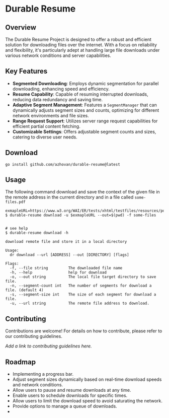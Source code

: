 # Durable Resume

## Overview

The Durable Resume Project is designed to offer a robust and efficient solution for downloading files over the internet. 
With a focus on reliability and flexibility, it's particularly adept at handling large file downloads under various network conditions and server capabilities.

## Key Features

- **Segmented Downloading**: Employs dynamic segmentation for parallel downloading, enhancing speed and efficiency.
- **Resume Capability**: Capable of resuming interrupted downloads, reducing data redundancy and saving time.
- **Adaptive Segment Management**: Features a `SegmentManager` that can dynamically adjusts segment sizes and counts, optimizing for different network environments and file sizes.
- **Range Request Support**: Utilizes server range request capabilities for efficient partial content fetching.
- **Customizable Settings**: Offers adjustable segment counts and sizes, catering to diverse user needs.

## Download 

```shell
go install github.com/azhovan/durable-resume@latest
```

## Usage
The following command download and save the context of the given file in the remote address in the current directory 
and in a file called `some-files.pdf`
```shell
exmapleURL=https://www.w3.org/WAI/ER/tests/xhtml/testfiles/resources/pdf/dummy.pdf
$ durable-resume download -u $exmapleURL --out=$(pwd) -f some-files


# see help 
$ durable-resume download -h 

download remote file and store it in a local directory

Usage:
  dr download --url [ADDRESS] --out [DIRECTORY] [flags]

Flags:
  -f, --file string         The downloaded file name
  -h, --help                help for download
  -o, --out string          The local file target directory to save file.
  -n, --segment-count int   The number of segments for download a file. (default 4)
  -s, --segment-size int    The size of each segment for download a file.
  -u, --url string          The remote file address to download.

```


## Contributing

Contributions are welcome! For details on how to contribute, please refer to our contributing guidelines.

*Add a link to contributing guidelines here.*

## Roadmap

* Implementing a progress bar.
* Adjust segment sizes dynamically based on real-time download speeds and network conditions.
* Allow users to pause and resume downloads at any time.
* Enable users to schedule downloads for specific times.
* Allow users to limit the download speed to avoid saturating the network.
* Provide options to manage a queue of downloads.
* 

